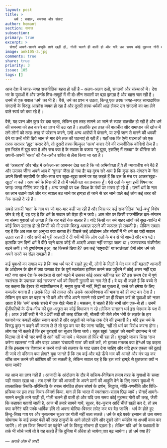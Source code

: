 ```yaml
---
layout: post
title: >
    धर्म : सवाल, समस्या और संकट
author: hemant
section: समाज
subsection:
primary: true
excerpt: >
  सेनाएँ आमने-सामने बन्दूकें ताने खड़ी हों, गोली चलने ही वाली हो और यदि उस समय कोई मुहम्मद गोरी की तरह, जैसी कि कहावत बतायी जाती है, आज भी हमारे सामने गायें, सूअर, वेद-कुरान आदि चीज़ें खड़ी कर दे, तो हम क्या करेंगे?
image: ank105-3.jpg
comments: true
share: true
priority: 3
issue: 105
tags: []
---
```


आज देश में जगह-जगह राजनीतिक बहस हो रही है – अलग-अलग दलों, संगठनों और संस्थाओं में। देश भर के युवाओं में और उनके मित्र-समूहों में भी दो-तीन सवालों पर बड़ा झगड़ा है और बहस चल रही है। उनमें से एक सवाल ‘धर्म’ का भी है। वैसे, धर्म का प्रश्न न उठता, किन्तु एक तरफ जगह-जगह साम्प्रदायिक संगठनों के विरुद्ध आक्रोश व्यक्त हो रहा है और दूसरी तरफ धर्मकी आड़ लेकर उन संगठनों का पक्ष लेने वाले स्वयं को बचा रहे हैं।

वैसे, यह प्रश्न और कुछ देर दबा रहता, लेकिन इस तरह सामने आ जाने से स्पष्ट बातचीत हो रही है और धर्म की समस्या को हल करने का प्रश्न भी उठ रहा है। हालांकि इस तरह की बातचीत और समाधान की खोज में लगे लोगों को तरह-तरह से परेशान करने, उन्हें अन्य आरोपों में फंसाने, या उन्हें जान से मारने की धमकी देने या उन्हें चोरी छिपे जान से मार देने तक की घटनाएं हो रही हैं। यहाँ तक कि ऐसी घटनाओं को एक तरफ सरासर ‘झूट’ करार देने, तो दूसरी तरफ बिल्कुल ‘सत्य’ करार देने की राजनीतिक कोशिशें तेज हैं। इस भिडंत में झूठ क्या है और सच क्या है के सवाल के बजाय “तू झूठा, इसलिए मैं सच्चा” के थीसिस को अपनी-अपनी ‘सत्ता’ की वैध-अवैध शक्ति से लैस किया जा रहा है।

सो ‘असहाय’ और भीड़ में अकेला-सा आमजन देख रहा है कि जो अभियोक्ता हैं,वे ही न्यायाधीश बने बैठे हैं और उसका जीना अपने आप में ‘गुनाह’ जैसा हो गया है!
यह दृश्य सरे आम है कि कुछ दल-संगठन के नेता अपने किसी सहयोगी के पाँच-सात बार खुदा-खुदा करने पर यह कहते हैं कि दल के मंच पर आकर‘खुदा-खुदा’ न कहें। आप धर्म के मिशनरी हैं तो मैं धर्महीनता का प्रचारक हूँ। ऐसे दलों के युवा इसी विषय पर जगह-जगह मीटिंग कर रहे हैं। अन्य जगहों पर पक्ष-विपक्ष के मंचों पर भाषण हो रहे हैं। उनमें धर्म के नाम का लाभ उठाने वाले और यह सवाल उठ जाने पर झगड़ा हो जाने से डर जाने वाले कई लोग कई तरह की नेक सलाहें दे रहे हैं।

सबसे ज़रूरी ‘बात’ के नाम पर जो बार-बार कही जा रही है और जिस पर कई राजनीतिक ‘भाई-बंधु’ विशेष ज़ोर दे रहे हैं, वह यह है कि धर्म के सवाल को छेड़ा ही न जाये। आम तौर पर किसी राजनीतिक दल-संगठन या संस्था युवाओं लो लगता है कि यह बड़ी नेक सलाह है। यदि किसी का धर्म बाहर लोगों की सुख-शान्ति में कोई विघ्न डालता हो तो किसी को भी उसके विरुद्ध आवाज़ उठाने की जरूरत हो सकती है। लेकिन सवाल यह है कि अब तक का अनुभव क्या बताता है? पिछले कई आंदोलन और संघर्षों में भी धर्म का यही सवाल उठता रहा है। और सभी को पूरी आज़ादी दे दी गयी थी कि लोग दलों के मंच से भी आयतें और मंत्र पढ़ें। हालांकि उन दिनों धर्म में पीछे रहने वाला कोई भी आदमी अच्छा नहीं समझा जाता था। फलस्वरूप संकीर्णता बढ़ने लगी। जो दुष्परिणाम हुआ, वह किससे छिपा है? अब कई ‘राष्ट्रवादी’ या‘स्वतंत्रता’ प्रेमी लोग धर्म को अपने रास्ते का रोड़ा समझते हैं।

कई युवाओं का सवाल यह है कि क्या धर्म घर में रखते हुए भी, लोगों के दिलों में भेद भाव नहीं बढ़ता? आजादी के आंदोलन के दौर में क्या उसका देश के पूर्ण स्वतंत्रता हासिल करने तक पहुँचने में कोई असर नहीं पड़ा था? क्या आज देश के स्वतंत्रता से आगे बढ़ने में उसका कोई असर नहीं पड़ रहा है? इस समय देश में पूर्ण स्वतंत्रता के उपासक कई ‘सज्जन’ धर्म को दिमागी गु़लामी का नाम देते हैं। वे यह भी कहते हैं कि बच्चे से यह कहना कि ईश्वर ही सर्वशक्तिमान है, मनुष्य कुछ भी नहीं, मिट्टी का पुतला है, बच्चे को हमेशा के लिए कमज़ोर बनाना है। उसके दिल की ताकत और उसके आत्मविश्वास की भावना को ही नष्ट कर देना है। लेकिन इस बात पर बहस न भी करें और सीधे अपने सामने रखे प्रश्नों पर ही विचार करें तो युवाओं को नज़र आता है कि ‘धर्म’ उनके रास्ते में एक रोड़े जैसा है।
मसलन, वे चाहते हैं कि सभी लोग एक-से हों। उनमें पूँजीपतियों के ऊँच-नीच की छूत-अछूत का कोई विभाजन न रहे।लेकिन सनातन धर्म इस भेदभाव के पक्ष में है। आज 21वीं सदी में भी 20वीं सदी की तरह पंडित जी, मौलवी जी जैसे लोग भंगी के लड़के के हार पहनाने पर कपड़ों सहित स्नान करते हैं और अछूतों को जनेऊ तक देने की इन्कारी है। यदि इस धर्म के विरुद्ध कुछ न कहने की कसम ले लें तो चुप कर घर बैठ जाना चाहिए, नहीं तो धर्म का विरोध करना होगा। लोग यह भी कहते हैं कि इन बुराइयों का सुधार किया जाये। बहुत खूब! ‘अछूत’ को स्वामी दयानन्द ने जो मिटाया तो वे भी चार वर्णों से आगे नहीं जा पाये। भेदभाव तो फिर भी रहा ही। गुरुद्वारे जाकर सिख ‘राज करेगा खालसा’ गायें और बाहर आकर ‘पंचायती राज’ की बातें करें, तो इसका मतलब क्या है?धर्म यह कहता है कि इस्लाम पर विश्वास न करने वाले को तलवार के घाट उतार देना चाहिए और यदि इधर एकता की दुहाई दी जाये तो परिणाम क्या होगा? युवा जानते हैं कि तब कई और बड़े ऊँचे भाव की आयतें और मंत्र पढ़ कर खींच तान करने की कोशिश की जा सकती है, लेकिन सवाल यह है कि इस सारे झगड़े से छुटकारा क्यों न पाया जाये?

यह आज का प्रश्न नहीं है। आजादी के आंदोलन के दौर में सक्रिय-निष्क्रिय तमाम तरह के युवाओं के समक्ष यही सवाल खड़ा था। तब उनमें देश की आजादी के अपने प्राणों की आहुति देने के लिए तत्पर युवाओं ने तात्कालिक स्थिति-परिस्थिति के रुबरू संगठित होकर संघर्ष के दर्शन, सिद्धांत, नीति-रणनीति और विधि-प्रक्रिया पर इस तरह विचार-विमर्श किया.
मान लें कि भारत में स्वतंत्राता-संग्राम छिड़ जायें। सेनाएँ आमने-सामने बन्दूकें ताने खड़ी हों, गोली चलने ही वाली हो और यदि उस समय कोई मुहम्मद गोरी की तरह, जैसी कि कहावत बतायी जाती है, आज भी हमारे सामने गायें, सूअर, वेद-कुरान आदि चीज़ें खड़ी कर दे, तो हम क्या करेंगे? यदि पक्के धार्मिक होंगे तो अपना बोरिया-बिस्तर लपेट कर घर बैठ जायेंगे। धर्म के होते हुए हिन्दू-सिख गाय पर और मुसलमान सूअर पर गोली नहीं चला सकते। धर्म के बड़े पक्के इन्सान तो उस समय सोमनाथ के कई हजार पंडों की तरह ठाकुरों के आगे लोटते रहेंगे और दूसरे लोग धर्महीन या अधर्मी काम कर जायेंगे। तो हम किस निष्कर्ष पर पहुंचे? धर्म के विरुद्ध सोचना ही पड़ता है। लेकिन यदि धर्म के पक्षवालों के तर्क भी सोचे जायें तो वे यह कहते हैं कि दुनिया में अँधेरा हो जायेगा,पाप बढ़ जायेगा। 
तो धर्म क्या है?

*— अगले अंक में जारी.*
